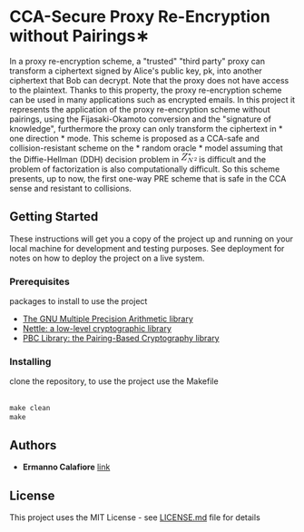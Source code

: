 # CCA-Secure Proxy Re-Encryption without Pairings∗ 

In a proxy re-encryption scheme, a "trusted" "third party" proxy can transform a ciphertext signed by Alice's public key, pk, into another ciphertext that Bob can decrypt. Note that the proxy does not have access to the plaintext. Thanks to this property, the proxy re-encryption scheme can be used in many applications such as encrypted emails. In this project it represents the application of the proxy re-encryption scheme without pairings, using the Fijasaki-Okamoto conversion and the "signature of knowledge", furthermore the proxy can only transform the ciphertext in * one direction * mode. This scheme is proposed as a CCA-safe and collision-resistant scheme on the * random oracle * model assuming that the Diffie-Hellman (DDH) decision problem in ![Alt text](math-formula/render.cgi.png) is difficult and the problem of factorization is also computationally difficult. So this scheme presents, up to now, the first one-way PRE scheme that is safe in the CCA sense and resistant to collisions.

## Getting Started
These instructions will get you a copy of the project up and running on your local machine for development and testing purposes. See deployment for notes on how to deploy the project on a live system.



### Prerequisites
packages to install to use the project

* [ The GNU Multiple Precision Arithmetic library ](https://gmplib.org/)
* [ Nettle: a low-level cryptographic library ](https://www.lysator.liu.se/~nisse/nettle/)
* [ PBC Library: the Pairing-Based Cryptography library ](https://crypto.stanford.edu/pbc/)
 

### Installing

clone the repository, to use the project use the Makefile

```

make clean
make

```






## Authors
* **Ermanno Calafiore**  [link](https://github.com/r3hermann)


## License

This project uses the MIT License - see [LICENSE.md](LICENSE.md) file for details
